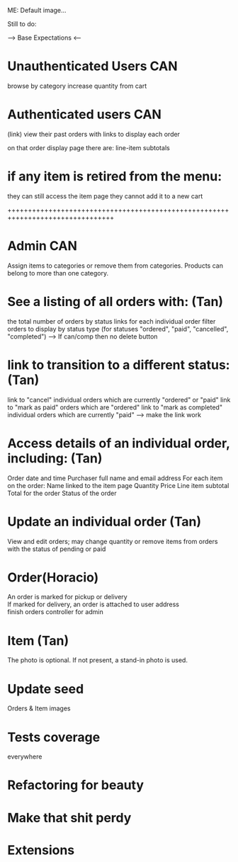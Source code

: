 ME: Default image...

Still to do:

--> Base Expectations <--

Unauthenticated Users CAN
=====================================
 browse by category
 increase quantity from cart

Authenticated users CAN
=====================================
(link) view their past orders with links to display each order

  on that order display page there are:
    line-item subtotals

if any item is retired from the menu:
=====================================
they can still access the item page
they cannot add it to a new cart


++++++++++++++++++++++++++++++++++++++++++++++++++++++++++++++++++++++++++++++++

Admin CAN
====================================

Assign items to categories or remove them from categories.
Products can belong to more than one category.

See a listing of all orders with: (Tan)
========================================
the total number of orders by status
links for each individual order
filter orders to display by status type (for statuses "ordered", "paid", "cancelled", "completed")
  --> If can/comp then no delete button

link to transition to a different status: (Tan)
=========================================================================
link to "cancel" individual orders which are currently "ordered" or "paid"
link to "mark as paid" orders which are "ordered"
link to "mark as completed" individual orders which are currently "paid"
  --> make the link work

Access details of an individual order, including: (Tan)
=================================================
Order date and time
Purchaser full name and email address
For each item on the order:
Name linked to the item page
Quantity
Price
Line item subtotal
Total for the order
Status of the order

Update an individual order (Tan)
===========================================================
View and edit orders;
  may change quantity or remove items from orders with the status of pending or paid

Order(Horacio)
====================================================
An order is marked for pickup or delivery  
If marked for delivery, an order is attached to user address  
finish orders controller for admin  

Item (Tan)
=================================================
The photo is optional. If not present, a stand-in photo is used.

Update seed
===================================================
Orders & Item images

Tests coverage
==================================================
everywhere

Refactoring for beauty
===================================================

Make that shit perdy
===================================================


Extensions
===================================================
